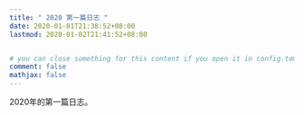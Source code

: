 ```yaml
---
title: " 2020 第一篇日志 "
date: 2020-01-01T21:38:52+08:00
lastmod: 2020-01-02T21:41:52+08:00


# you can close something for this content if you open it in config.toml.
comment: false
mathjax: false
---
```


2020年的第一篇日志。


